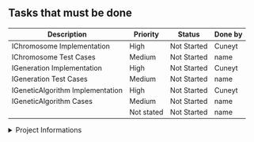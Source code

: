 ﻿## Tasks that must be done


| Description |Priority | Status|Done by|
|--------|--------|--------|--------|
| IChromosome Implementation | High | Not Started | Cuneyt |
| IChromosome Test Cases | Medium | Not Started | name |
| IGeneration Implementation | High | Not Started | Cuneyt |
| IGeneration Test Cases | Medium | Not Started | name |
| IGeneticAlgorithm Implementation | High | Not Started | Cuneyt |
| IGeneticAlgorithm Cases | Medium | Not Started | name |
|  | Not stated | Not Started | name |




<details>
<summary> Project Informations   </summary>
Background
Robby the Robot is described in Chapter 9 of Melanie Mitchell's book Complexity: A Guided Tour. Robby's task is to collect empty soda cans that lie scattered around his square grid world, by following instructions encoded in an array of 243 genome enumerations. 
 
![Figure 1 Example of RobbyVisualization GUI](Grid.png)


# Genetic Algorithms
In a genetic algorithm (GA), the desired output is a solution to some problem….
The input to the GA has two parts: a population of candidate programs, and a fitness function that takes a candidate program and assigns to it a fitness value that measures how well that program works on the desired task.
Here is the recipe for the GA. 

Repeat the following steps for some number of generations: 
1. Generate an initial population of candidate solutions. The simplest way to create the initial population is just to generate a bunch of random programs (strings), called “individuals.” 
2. Calculate the fitness of each individual in the current population. 
3. Select some number of the individuals with highest fitness to be the parents of the next generation. 
4. Pair up the selected parents. Each pair produces offspring by recombining parts of the parents, with some chance of random mutations, and the offspring enter the new population. The selected parents continue creating offspring until the new population is full (i.e., has the same number of individuals as the initial population). The new population now becomes the current population. 
5. Go to step 2.


# Robby the Robot
I have a robot named “Robby” who lives in a (computer simulated, but messy) two-dimensional world that is strewn with empty soda cans. I am going to use a genetic algorithm to evolve a “brain” (that is, a control strategy) for Robby. 

Robby’s job is to clean up his world by collecting the empty soda cans. Robby’s world consists of 100 squares (sites) laid out in a 10 × 10 grid. Let’s imagine that there is a wall around the boundary of the entire grid. Various sites have been littered with soda cans (but with no more than one can per site). Robby isn’t very intelligent, he has no memory of his past moves, and his eyesight isn’t that great. From wherever he is, he can see the contents of one adjacent site in the north, south, east, and west directions, as well as the contents of the site he occupies. A site can be empty, contain a can, or be a wall. 
For each cleaning session, Robby can perform exactly 200 actions. Each action consists of one of the following seven choices: move to the north, move to the south, move to the east, move to the west, choose a random direction to move in, stay put, or bend down to pick up a can. Each action may generate a reward or a punishment. If Robby is in the same site as a can and picks it up, he gets a reward of ten points. However, if he bends down to pick up a can in a site where there is no can, he is fined one point. If he crashes into a wall, he is fined five points and bounces back into the current site.
Clearly, Robby’s reward is maximized when he picks up as many cans as possible, without crashing into any walls or bending down to pick up a can if no can is there.
****
The first step is to figure out exactly what we are evolving; that is, what exactly constitutes a strategy? In general, a strategy is a set of rules that gives, for any situation, the action you should take in that situation. For Robby, a “situation” is simply what he can see: the contents of his current site plus the contents of the north, south, east, and west sites. For the question “what to do in each situation,” Robby has seven possible things he can do: move north, south, east, or west; move in a random direction; stay put; or pick up a can.
Therefore, a strategy for Robby can be written simply as a list of all the possible situations he could encounter, and for each possible situation, which of the seven possible actions he should perform.
How many possible situations are there? Robby looks at five different sites (current, north, south, east, west), and each of those sites can be labeled as empty, contains can, or wall. This means that there are 243 different possible situations (see the notes for an explanation of how I calculated this). Actually, there aren’t really that many, since Robby will never face a situation in which his current site is a wall, or one in which north, south, east, and west are all walls. There are other “impossible” situations as well. Again, being lazy, we don’t want to figure out what all the impossible situations are, so we’ll just list all 243 situations, and know that some of them will never be encountered.
To decide what to do next, Robby simply looks up this situation in his strategy table, and finds that the corresponding action is MoveWest, for example. So he moves west.
___
## Instructions
### The project is split into 4 distinct parts:
1.	The genetic algorithm library the implements the algorithm itself
2.	The RobbyTheRobot library that implements the logic of Robby
3.	The console application that calls the library, generates the permutations, and saves the results to a series of text files
4.	The GUI visualization which reads the text files generated by the console app and shows Robby’s progress through the different generations
Setting up the Projects
The following projects will need to be created, see below for details on what they contain:
•	A console application called RobbyIterationGenerator
•	A class library called GeneticAlgortihm
•	A class library called RobbyTheRobot
•	A MonoGame project called RobbyVisualizer
Ensure you use the –framework argument when calling dotnet new and specify a netcoreapp3.1
Note, add appropriate unit tests and their associated projects when necessary. Ensure you follow the standard naming convention already established in class.
Genetic Algorithm Library
The genetic algorithm library is responsible for creating the different generations, handling the chromosomes, and evolving, mutating, and crossing the chromosomes. The class GeneticLib is provided to create the IGeneticAlgorithm. Note, all the implementations of the library should be internal to the DLL.
The following interfaces must be implemented, for details on each method see the documentation in the interface itself:
•	IChromosome
o	Represents a chromosome which contains an array of integers representing the genes
o	The concreate implementation requires two constructors:
	One that takes the number of genes, the length of a gene, and a potential seed
	Performs a deep copy of the Chromosome
o	Chromosomes should be compared based on their Fitness
o	The concreate implementation requires a Cross method that crosses two Chromosomes
	For more information see the class lecture
•	IGenerationDetails
o	Contains an array of Chromosome
o	The concrete implementation requires two constructors
	One that takes the IGeneticAlgorithm, FitnessEventHandler, and a potential seed
	Performs a deep copy the generation based on an array of IChromosomes
o	For other methods see the interface documentation
•	IGeneticAlgorithm
o	Contains a constructor that takes the population size, number of genes, length of genes, mutation rate, elite rate, number of trials, the fitness function, and a potential seed
o	Implements a private method call GenerateNextGeneration
	This method must create the next set of Chromosomes through reproduction
	The elite rate should be used to select only a subset of the best Chromosomes based on fitness
	A new Generation should be created based on the resulting child Chromosomes

### Robby The Robot Library
The Robby the Robot library is responsible for understanding Robby’s world and calling the Genetic Algorithm. It must implement the IRobbyTheRobot interface. The following classes must be implemented:

### RobbyTheRobot
-	Implements the IRobbyTheRobot
-	Is an internal class
-	Contains a constructor that takes the number of generations, population size, number of trials, and a potential seed
-	RobbyTheRobot uses the GeneticAlgorithm library to evolve.
-	The library requires a ComputeFitness function that is called to determine the score. Note, your ComputeFitness function is responsible for generating a random grid and running robby through the grid and scoring his moves. The RobbyHelper class will assist you in the scoring part.
-	Provides a custom delegate and event for notifying user when a file has been written
-	The event should provide meta data about the file.
-	Note, the event and delegate will need to be added to the interface.
•	Robby
  -	A public static class containing a public static method called CreateRobby, which returns an IRobbyTheRobot interface
The following items are provided to assist you in developing Robby:
 -	DirectionofGridContents
-	A struct containing the possible directions Robby can move in
 -	ContentsOfGrid
-	An enum indicating what is currently placed at each grid location
-	PossibleMoves
-	A list of possible moves Robby can make
-	RobbyHelper
-	A helper class with several useful methods

	Notice the ScoreForAllele method, which takes a test grid and a IChromosome to determine the fitness of Robby’s action

# Console Application
The console application will be responsible for creating the text files representing the different iterations of the GA by calling the GeneticAlgorithm library. It must provide a user interface that prompts the user where to save the text files and provides input parameters for the generation. The application should print out the progress of the solution generation using the appropriate event. Additionally, there should be a way to stop the progress of the generation from the UI.
Graphical Simulation
After generating the possible solutions using RobbyIterationGenerator, the MonoGame project will display Robby’s strategy for these generations so to visualize the improvement. MonoGame will take care of the game loop, updates, and drawing. 
Project setup
Ensure you rename your Game1.cs to RobbyVisualizerGame.cs
You will need a reference to your RobbyTheRobot project since you will use ScoreForAllele method and GenerateRandomTestGrid. 

# Logic
Within the game project, you will add a SimulationSprite class to represent the drawing on screen.
The MonoGame application must provide a way for users to select the folder containing the solutions to be run. The files should be loaded into the program and run. 
In each update (after a counter throttles), it will perform the required move, and update the score. Use the ScoreForAllele method to calculate the score on each Update. 
The Draw method draws the images and writes the fitness and moves. All pngs should be 32 x 32, and these dimensions can be used to calculate where to draw each png. For example, to draw a can at position [x,y], the Draw method will look something like:
spriteBatch.Draw(imageCan, new Rectangle(x * 32, y * 32, 32, 32), Color.White);
(nb: the last argument indicates the colour to tint. Color.White means no tinting). 

# Team Coding Standards and Practices
This project must be done in the teams assigned. As seen in previous semesters each individual person must have their own feature branches to which they will contribute:
•	Each person should freely make commits and pushes within their feature branch 
•	Whenever you wish to merge your code into Main, you will create a merge request
•	The merge request must be code reviewed. This means that someone other than the author should review the merge request and give constructive comments as to whether the request is good or not.
o	In addition to providing text comments, they should give either a “thumbs up” or a “thumbs down” (in GitLab) to indicate whether they approve of the merge or not
o	You should only give a thumbs up if the code is good to go (other than extremely minor changes, such as renaming a variable)
•	Once the merge request has received a thumbs up, the original author of the change should merge the code into the Main branch
o	Note that in the case that there are other changes made to the staging branch in the interim, they may need to make a new merge request. 

# Deliverable
Create a private Gitlab repo to track your code. Add your instructor as a maintainer to the repo (section 1 swetha411, section 2 ddubois1). When developing, ensure you use the feature branch model. Ensure that your initial commit in the repo is just the gitignore so that the Submission branch can be created successfully.
The deliverable will consist of a Merge Request (Pull request) from your main branch to a branch called Submission. Note, in this case you are merging from main into the Submission branch you have created. There must be no commits on the Submission branch, and the change list should show all the code you have modified in main. Submit the URL for the Merge Request to Moodle.
Additionally, groups will perform a demo of their project during lab time, where they will be asked to demonstrate certain functionality and explain aspects of their code design.
Proper code standards should be followed when developing the solution. However, students have the freedom to design graphics and alter the presentation of the GUI as they see fit, provided it meets the basic requirements of the assignment.
Resources
•	2D MonoGame graphics http://rbwhitaker.wikidot.com/monogame-2d-tutorials
•	Testing internal assemblies
Internal classes can be tested provided you indicate to the assembly that the test project is allowed to see it. Modify the .csproj of the assembly with the internal classes to be tested with the following snippet. Note, parameter 1 contains the name of the test assembly that should be able to see the classes:
<ItemGroup>
  <AssemblyAttribute Include="System.Runtime.CompilerServices.InternalsVisibleTo">
    <_Parameter1>$(MSBuildProjectName)Tests</_Parameter1>
  </AssemblyAttribute>
</ItemGroup>
</details>